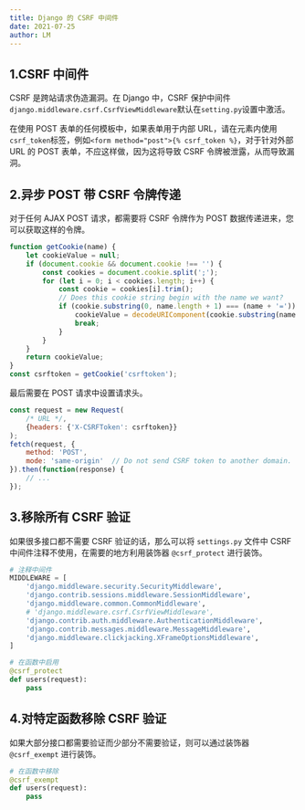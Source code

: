 ```yaml
---
title: Django 的 CSRF 中间件
date: 2021-07-25
author: LM
---
```


## 1.CSRF 中间件

CSRF 是跨站请求伪造漏洞。在 Django 中，CSRF 保护中间件`django.middleware.csrf.CsrfViewMiddleware`默认在`setting.py`设置中激活。

在使用 POST 表单的任何模板中，如果表单用于内部 URL，请在元素内使用`csrf_token`标签，例如`<form method="post">{% csrf_token %}`，对于针对外部 URL 的 POST 表单，不应这样做，因为这将导致 CSRF 令牌被泄露，从而导致漏洞。

## 2.异步 POST 带 CSRF 令牌传递

对于任何 AJAX POST 请求，都需要将 CSRF 令牌作为 POST 数据传递进来，您可以获取这样的令牌。

```javascript
function getCookie(name) {
    let cookieValue = null;
    if (document.cookie && document.cookie !== '') {
        const cookies = document.cookie.split(';');
        for (let i = 0; i < cookies.length; i++) {
            const cookie = cookies[i].trim();
            // Does this cookie string begin with the name we want?
            if (cookie.substring(0, name.length + 1) === (name + '=')) {
                cookieValue = decodeURIComponent(cookie.substring(name.length + 1));
                break;
            }
        }
    }
    return cookieValue;
}
const csrftoken = getCookie('csrftoken');
```

最后需要在 POST 请求中设置请求头。

```javascript
const request = new Request(
    /* URL */,
    {headers: {'X-CSRFToken': csrftoken}}
);
fetch(request, {
    method: 'POST',
    mode: 'same-origin'  // Do not send CSRF token to another domain.
}).then(function(response) {
    // ...
});
```

## 3.移除所有 CSRF 验证

如果很多接口都不需要 CSRF 验证的话，那么可以将 `settings.py` 文件中 CSRF 中间件注释不使用，在需要的地方利用装饰器 `@csrf_protect` 进行装饰。

```python
# 注释中间件
MIDDLEWARE = [
    'django.middleware.security.SecurityMiddleware',
    'django.contrib.sessions.middleware.SessionMiddleware',
    'django.middleware.common.CommonMiddleware',
    # 'django.middleware.csrf.CsrfViewMiddleware',
    'django.contrib.auth.middleware.AuthenticationMiddleware',
    'django.contrib.messages.middleware.MessageMiddleware',
    'django.middleware.clickjacking.XFrameOptionsMiddleware',
]

# 在函数中启用
@csrf_protect
def users(request):
    pass
```

## 4.对特定函数移除 CSRF 验证

如果大部分接口都需要验证而少部分不需要验证，则可以通过装饰器 `@csrf_exempt` 进行装饰。

```python
# 在函数中移除
@csrf_exempt
def users(request):
    pass
```

